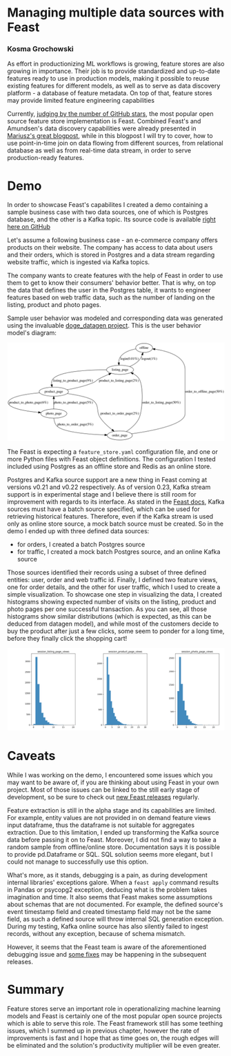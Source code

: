 # Managing multiple data sources with Feast
### Kosma Grochowski

As effort in productionizing ML workflows is growing, feature stores are also growing in importance. Their job is to provide standardized and up-to-date features ready to use in production models, making it possible to reuse  existing features for different models, as well as to serve as data discovery platform - a database of feature metadata. On top of that, feature stores may provide limited feature engineering capabilities

Currently, [judging by the number of GitHub stars](https://github.com/topics/feature-store), the most popular open source feature store implementation is Feast. Combined Feast's and Amundsen's data discovery capabilities were already presented in [Mariusz's great blogpost](https://getindata.com/blog/machine-learning-features-discovery-feast-amundsen), while in this blogpost I will try to cover, how to use point-in-time join on data flowing from different sources, from relational database as well as from real-time data stream, in order to serve production-ready features.


# Demo

In order to showcase Feast's capabilites I created a demo containing a sample business case with two data sources, one of which is Postgres database, and the other is a Kafka topic. Its source code is available [right here on GitHub](https://github.com/getindata/feast-kafka-postgres-demo)

Let's assume a following business case - an e-commerce company offers products on their website. The company has access to data about users and their orders, which is stored in Postgres and a data stream regarding website traffic, which is ingested via Kafka topics.

The company wants to create features with the help of Feast in order to use them to get to know their consumers' behavior better. That is why, on top the data that defines the user in the Postgres table, it wants to engineer features based on web traffic data, such as the number of landing on the listing, product and photo pages.

Sample user behavior was modeled and corresponding data was generated using the invaluable [doge_datagen project](https://github.com/getindata/doge-datagen). This is the user behavior model's diagram:

![title](datagen.png)

The Feast is expecting a `feature_store.yaml` configuration file, and one or more Python files with Feast object definitions. The configuration I tested included using Postgres as an offline store and Redis as an online store.

Postgres and Kafka source support are a new thing in Feast coming at versions v0.21 and v0.22 respectively.
As of version 0.23, Kafka stream support is in experimental stage and I believe there is still room for improvement with regards to its interface. As stated in the [Feast docs](https://docs.feast.dev/reference/data-sources/kafka), Kafka sources must have a batch source specified, which can be used for retrieving historical features. Therefore, even if the Kafka stream is used only as online store source, a mock batch source must be created. So in the demo I ended up with three defined data sources:

- for orders, I created a batch Postgres source
- for traffic, I created a mock batch Postgres source, and an online Kafka source

Those sources identified their records using a subset of three defined entities: user, order and web traffic id. Finally, I defined two feature views, one for order details, and the other for user traffic, which I used to create a simple visualization. To showcase one step in visualizing the data, I created histograms showing expected number of visits on the listing, product and photo pages per one successful transaction. As you can see, all those histograms show similar distributions (which is expected, as this can be deduced from datagen model), and while most of the customers decide to buy the product after just a few clicks, some seem to ponder for a long time, before they finally click the shopping cart! 

![title](histograms.png)

# Caveats
While I was working on the demo, I encountered some issues which you may want to be aware of, if you are thinking about using Feast in your own project. Most of those issues can be linked to the still early stage of development, so be sure to check out [new Feast releases](https://github.com/feast-dev/feast/releases) regularly.

Feature extraction is still in the alpha stage and its capabilities are limited. For example, entity values are not provided in on demand feature views input dataframe, thus the dataframe is not suitable for aggregates extraction. Due to this limitation, I ended up transforming the Kafka source data before passing it on to Feast. Moreover, I did not find a way to take a random sample from offline/online store. Documentation says it is possible to provide pd.Dataframe or SQL. SQL solution seems more elegant, but I could not manage to successfully use this option.

What's more, as it stands, debugging is a pain, as during development internal libraries' exceptions galore.  When a `feast apply` command results in Pandas or psycopg2 exception, deducing what is the problem takes imagination and time. It also seems that Feast makes some assumptions about schemas that are not documented. For example, the defined source's event timestamp field and created timestamp field may not be the same field, as such a defined source will throw internal SQL generation exception. During my testing, Kafka online source has also silently failed to ingest records, without any exception, because of schema mismatch.

However, it seems that the Feast team is aware of the aforementioned debugging issue and [some fixes](https://github.com/feast-dev/feast/pull/2708) may be happening in the subsequent releases.




# Summary

Feature stores serve an important role in operationalizing machine learning models and Feast is certainly one of the most popular open source projects which is able to serve this role. The Feast framework still has some teething issues, which I summed up in previous chapter, however the rate of improvements is fast and I hope that as time goes on, the rough edges will be eliminated and the solution's productivity multiplier will be even greater. 
